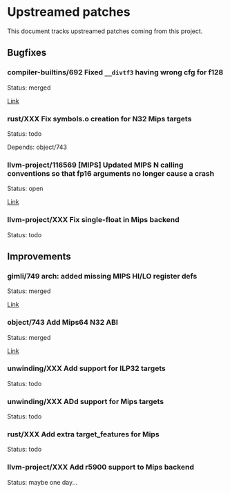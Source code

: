 # Upstreamed patches
This document tracks upstreamed patches coming from this project.

## Bugfixes
### compiler-builtins/692 Fixed `__divtf3` having wrong cfg for f128
Status: merged

[Link](https://github.com/rust-lang/compiler-builtins/pull/692)

### rust/XXX Fix symbols.o creation for N32 Mips targets
Status: todo

Depends: object/743

### llvm-project/116569 [MIPS] Updated MIPS N calling conventions so that fp16 arguments no longer cause a crash 
Status: open

[Link](https://github.com/llvm/llvm-project/pull/116569)

### llvm-project/XXX Fix single-float in Mips backend
Status: todo

## Improvements
### gimli/749 arch: added missing MIPS HI/LO register defs
Status: merged

[Link](https://github.com/gimli-rs/gimli/pull/749)

### object/743 Add Mips64 N32 ABI
Status: merged

[Link](https://github.com/gimli-rs/object/pull/743)

### unwinding/XXX Add support for ILP32 targets
Status: todo

### unwinding/XXX ADd support for Mips targets
Status: todo

### rust/XXX Add extra target_features for Mips
Status: todo

### llvm-project/XXX Add r5900 support to Mips backend
Status: maybe one day...